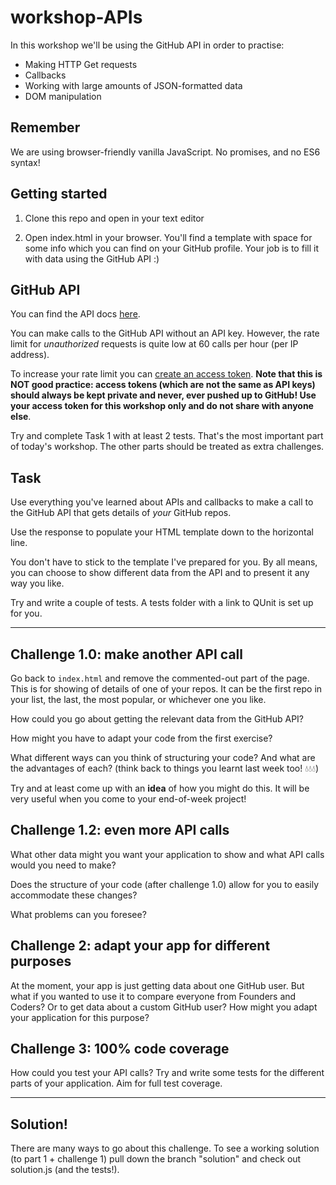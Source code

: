 # workshop-APIs

In this workshop we'll be using the GitHub API in order to practise:
- Making HTTP Get requests
- Callbacks
- Working with large amounts of JSON-formatted data
- DOM manipulation

## Remember

We are using browser-friendly vanilla JavaScript. No promises, and no ES6 syntax!

## Getting started

1. Clone this repo and open in your text editor

2. Open index.html in your browser. You'll find a template with space for some info which you can find on your GitHub profile. Your job is to fill it with data using the GitHub API :)


## GitHub API

You can find the API docs [here](https://developer.github.com/v3/).

You can make calls to the GitHub API without an API key. However, the rate limit for _unauthorized_ requests is quite low at 60 calls per hour (per IP address).

To increase your rate limit you can [create an access token](https://help.github.com/articles/creating-an-access-token-for-command-line-use/). **Note that this is NOT good practice: access tokens (which are not the same as API keys) should always be kept private and never, ever pushed up to GitHub! Use your access token for this workshop only and do not share with anyone else**.

Try and complete Task 1 with at least 2 tests. That's the most important part of today's workshop. The other parts should be treated as extra challenges.

## Task

Use everything you've learned about APIs and callbacks to make a call to the GitHub API that gets details of _your_ GitHub repos.

Use the response to populate your HTML template down to the horizontal line.

You don't have to stick to the template I've prepared for you. By all means, you can choose to show different data from the API and to present it any way you like.

Try and write a couple of tests. A tests folder with a link to QUnit is set up for you.

-----

## Challenge 1.0: make another API call

Go back to ```index.html``` and remove the commented-out part of the page. This is for showing of details of one of your repos. It can be the first repo in your list, the last, the most popular, or whichever one you like.

How could you go about getting the relevant data from the GitHub API?

How might you have to adapt your code from the first exercise?

What different ways can you think of structuring your code? And what are the advantages of each? (think back to things you learnt last week too! 💧💧💧) 

Try and at least come up with an **idea** of how you might do this. It will be very useful when you come to your end-of-week project!

## Challenge 1.2: even more API calls

What other data might you want your application to show and what API calls would you need to make?

Does the structure of your code (after challenge 1.0) allow for you to easily accommodate these changes?

What problems can you foresee?

## Challenge 2: adapt your app for different purposes

At the moment, your app is just getting data about one GitHub user. But what if you wanted to use it to compare everyone from Founders and Coders? Or to get data about a custom GitHub user? How might you adapt your application for this purpose?


## Challenge 3: 100% code coverage

How could you test your API calls? Try and write some tests for the different parts of your application. Aim for full test coverage.

-----

## Solution!

There are many ways to go about this challenge. To see a working solution (to part 1 + challenge 1) pull down the branch "solution" and check out solution.js (and the tests!).
